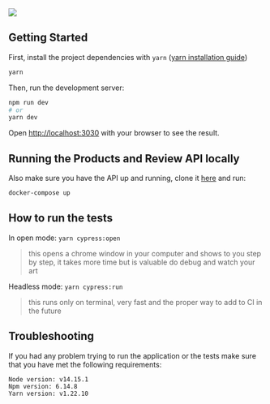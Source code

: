 <img src="./project-readme-cover.png">

## Getting Started

First, install the project dependencies with `yarn` ([yarn installation guide](https://classic.yarnpkg.com/en/docs/install/#mac-stable))

```bash
yarn
```

Then, run the development server:

```bash
npm run dev
# or
yarn dev
```

Open [http://localhost:3030](http://localhost:3030) with your browser to see the result.

## Running the Products and Review API locally

Also make sure you have the API up and running, clone it [here](https://bitbucket.org/adichallenge/product-reviews-docker-composer/src/master/) and run:

```bash
docker-compose up
```

## How to run the tests

In open mode: `yarn cypress:open`

> this opens a chrome window in your computer and shows to you step by step, it takes more time but is valuable do debug and watch your art

Headless mode: `yarn cypress:run`

> this runs only on terminal, very fast and the proper way to add to CI in the future

## Troubleshooting

If you had any problem trying to run the application or the tests make sure that you have met the following requirements:

```
Node version: v14.15.1
Npm version: 6.14.8
Yarn version: v1.22.10
```
